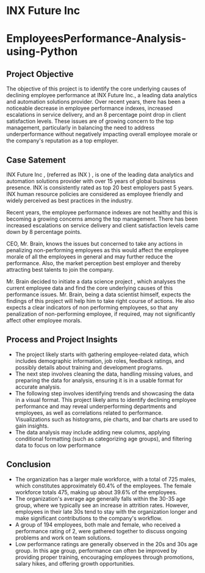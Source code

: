 
# **INX Future Inc**
# EmployeesPerformance-Analysis-using-Python
## Project Objective
   The objective of this project is to identify the core underlying causes of declining employee performance at INX Future Inc., a leading data analytics and automation solutions provider. Over recent years, there has been a noticeable decrease in employee performance indexes, increased escalations in service delivery, and an 8 percentage point drop in client satisfaction levels. These issues are of growing concern to the top management, particularly in balancing the need to address underperformance without negatively impacting overall employee morale or the company's reputation as a top employer.
## Case Satement
   INX Future Inc , (referred as INX ) , is one of the leading data analytics and automation solutions provider with over 15 years of global business presence. INX is consistently rated as top 20 best employers past 5 years. INX human resource policies are considered as employee friendly and widely perceived as best practices in the industry.

Recent years, the employee performance indexes are not healthy and this is becoming a growing concerns among the top management. There has been increased escalations on service delivery and client satisfaction levels came down by 8 percentage points.

CEO, Mr. Brain, knows the issues but concerned to take any actions in penalizing non-performing employees as this would affect the employee morale of all the employees in general and may further reduce the performance. Also, the market perception best employer and thereby attracting best talents to join the company.

Mr. Brain decided to initiate a data science project , which analyses the current employee data and find the core underlying causes of this performance issues. Mr. Brain, being a data scientist himself, expects the findings of this project will help him to take right course of actions. He also expects a clear indicators of non performing employees, so that any penalization of non-performing employee, if required, may not significantly affect other employee morals.

## Process and Project Insights
* The project likely starts with gathering employee-related data, which includes demographic information, job roles, feedback ratings, and possibly details about training and development programs.
* The next step involves cleaning the data, handling missing values, and preparing the data for analysis, ensuring it is in a usable format for accurate analysis.
* The following step involves identifying trends and showcasing the data in a visual format. This project likely aims to identify declining employee performance and may reveal underperforming departments and 
  employees, as well as correlations related to performance. Visualizations such as histograms, pie charts, and bar charts are used to gain insights.
* The data analysis may include adding new columns, applying conditional formatting (such as categorizing age groups), and filtering data to focus on low performance

## Conclusion
* The organization has a larger male workforce, with a total of 725 males, which constitutes approximately 60.4% of the employees. The female workforce totals 475, making up about 39.6% of the employees.
* The organization's average age generally falls within the 30-35 age group, where we typically see an increase in attrition rates. However, employees in their late 30s tend to stay with the organization longer and make significant contributions to the company's workflow.
* A group of 194 employees, both male and female, who received a performance rating of 2, were gathered together to discuss ongoing problems and work on team solutions.
* Low performance ratings are generally observed in the 20s and 30s age group. In this age group, performance can often be improved by providing proper training, encouraging employees through promotions, salary hikes, and offering growth opportunities.

  

